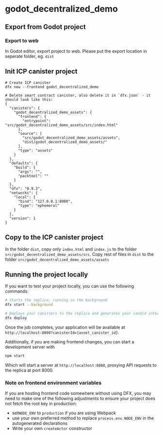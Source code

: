 # godot_decentralized_demo

## Export from Godot project
### Export to web
In Godot editor, export project to web. Please put the export location in seperate folder, eg. `dist`

## Init ICP canister project
```
# Create ICP canister
dfx new --frontend godot_decentralized_demo

# Delete smart contract canister, also delete it in `dfx.json` - it should look like this:
{
  "canisters": {
    "godot_decentralized_demo_assets": {
      "frontend": {
        "entrypoint": "src/godot_decentralized_demo_assets/src/index.html"
      },
      "source": [
        "src/godot_decentralized_demo_assets/assets",
        "dist/godot_decentralized_demo_assets/"
      ],
      "type": "assets"
    }
  },
  "defaults": {
    "build": {
      "args": "",
      "packtool": ""
    }
  },
  "dfx": "0.9.3",
  "networks": {
    "local": {
      "bind": "127.0.0.1:8000",
      "type": "ephemeral"
    }
  },
  "version": 1
}
```

## Copy to the ICP canister project
In the folder `dist`, copy only `index.html` and `index.js` to the folder `src/godot_decentralized_demo_assets/src`. Copy rest of files in `dist` to the folder `src/godot_decentralized_demo_assets/assets`

## Running the project locally

If you want to test your project locally, you can use the following commands:

```bash
# Starts the replica, running in the background
dfx start --background

# Deploys your canisters to the replica and generates your candid interface
dfx deploy
```

Once the job completes, your application will be available at `http://localhost:8000?canisterId={asset_canister_id}`.

Additionally, if you are making frontend changes, you can start a development server with

```bash
npm start
```

Which will start a server at `http://localhost:8080`, proxying API requests to the replica at port 8000.

### Note on frontend environment variables

If you are hosting frontend code somewhere without using DFX, you may need to make one of the following adjustments to ensure your project does not fetch the root key in production:

- set`NODE_ENV` to `production` if you are using Webpack
- use your own preferred method to replace `process.env.NODE_ENV` in the autogenerated declarations
- Write your own `createActor` constructor